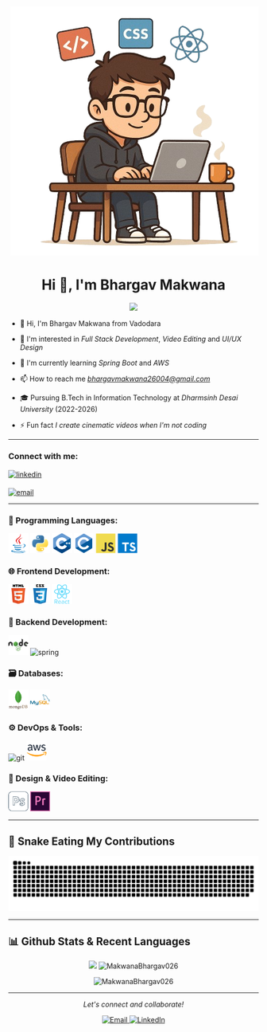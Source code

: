 <p align="right">  
	<img src="img.png.png" /> 
</p> 

<h1 align="center">Hi 👋, I'm Bhargav Makwana</h1> 

<p align="center"> 
   <a href="https://github.com/DenverCoder1/readme-typing-svg">
      <img src="https://readme-typing-svg.herokuapp.com?lines=Hi!;Welcome+to+my+GitHub!!;&size=30&color=4AF626&center=true&width=650&height=50">
   </a> 
</p> 

- 👋 Hi, I'm Bhargav Makwana from Vadodara

- 👀 I'm interested in *Full Stack Development*, *Video Editing* and *UI/UX Design*
  
- 🌱 I'm currently learning *Spring Boot* and *AWS*
 
- 📫 How to reach me *bhargavmakwana26004@gmail.com*

- 🎓 Pursuing B.Tech in Information Technology at *Dharmsinh Desai University* (2022-2026)

- ⚡ Fun fact *I create cinematic videos when I'm not coding*

---

<h3 align="left">Connect with me:</h3>
<p align="left">
<a href="https://www.linkedin.com/in/makwana-bhargav/" target="blank">
  <img align="center" src="https://raw.githubusercontent.com/rahuldkjain/github-profile-readme-generator/master/src/images/icons/Social/linked-in-alt.svg" alt="linkedin" height="30" width="40" />
</a>
	<br>
	<br>
<a href="mailto:bhargavmakwana26004@gmail.com" target="blank">
  <img align="center" src="https://img.icons8.com/color/48/000000/gmail-new.png" alt="email" height="30" width="40" />
</a>
</p> 

---

<h3 align="left">🧠 Programming Languages:</h3>
<p align="left">
  <img src="https://raw.githubusercontent.com/devicons/devicon/master/icons/java/java-original.svg" alt="java" width="40" height="40"/>
  <img src="https://raw.githubusercontent.com/devicons/devicon/master/icons/python/python-original.svg" alt="python" width="40" height="40"/>
  <img src="https://raw.githubusercontent.com/devicons/devicon/master/icons/cplusplus/cplusplus-original.svg" alt="cplusplus" width="40" height="40"/>
  <img src="https://raw.githubusercontent.com/devicons/devicon/master/icons/c/c-original.svg" alt="c" width="40" height="40"/>
  <img src="https://raw.githubusercontent.com/devicons/devicon/master/icons/javascript/javascript-original.svg" alt="javascript" width="40" height="40"/>
  <img src="https://raw.githubusercontent.com/devicons/devicon/master/icons/typescript/typescript-original.svg" alt="typescript" width="40" height="40"/>
</p>

<h3 align="left">🌐 Frontend Development:</h3>
<p align="left">
  <img src="https://raw.githubusercontent.com/devicons/devicon/master/icons/html5/html5-original-wordmark.svg" alt="html5" width="40" height="40"/>
  <img src="https://raw.githubusercontent.com/devicons/devicon/master/icons/css3/css3-original-wordmark.svg" alt="css3" width="40" height="40"/>
  <img src="https://raw.githubusercontent.com/devicons/devicon/master/icons/react/react-original-wordmark.svg" alt="react" width="40" height="40"/>
</p>

<h3 align="left">🔧 Backend Development:</h3>
<p align="left">
  <img src="https://raw.githubusercontent.com/devicons/devicon/master/icons/nodejs/nodejs-original-wordmark.svg" alt="nodejs" width="40" height="40"/>
  <img src="https://www.vectorlogo.zone/logos/springio/springio-icon.svg" alt="spring" width="40" height="40"/>
</p>

<h3 align="left">🗃️ Databases:</h3>
<p align="left">
  <img src="https://raw.githubusercontent.com/devicons/devicon/master/icons/mongodb/mongodb-original-wordmark.svg" alt="mongodb" width="40" height="40"/>
  <img src="https://raw.githubusercontent.com/devicons/devicon/master/icons/mysql/mysql-original-wordmark.svg" alt="mysql" width="40" height="40"/>
</p>

<h3 align="left">⚙️ DevOps & Tools:</h3>
<p align="left">
  <img src="https://www.vectorlogo.zone/logos/git-scm/git-scm-icon.svg" alt="git" width="40" height="40"/>
  <img src="https://raw.githubusercontent.com/devicons/devicon/master/icons/amazonwebservices/amazonwebservices-original-wordmark.svg" alt="aws" width="40" height="40"/>
</p>

<h3 align="left">🎨 Design & Video Editing:</h3>
<p align="left">
  <img src="https://raw.githubusercontent.com/devicons/devicon/master/icons/photoshop/photoshop-line.svg" alt="photoshop" width="40" height="40"/>
  <img src="https://raw.githubusercontent.com/devicons/devicon/master/icons/premierepro/premierepro-original.svg" alt="premiere" width="40" height="40"/>
</p>

---

## 🐍 Snake Eating My Contributions

<img alt="github contribution grid snake animation" src="https://raw.githubusercontent.com/Platane/snk/output/github-contribution-grid-snake-dark.svg">

---

## 📊 Github Stats & Recent Languages

<p align="center">
  <img src="https://github-readme-stats.vercel.app/api?username=MakwanaBhargav026&show_icons=true&theme=radical" />
  <img src="https://github-readme-stats.vercel.app/api/top-langs/?username=MakwanaBhargav026&layout=compact&theme=radical" alt="MakwanaBhargav026" />
</p>

<p align="center">
  <img src="https://github-readme-streak-stats.herokuapp.com/?user=MakwanaBhargav026&theme=radical" alt="MakwanaBhargav026" />
</p>

---

<p align="center">
  <i>Let's connect and collaborate!</i>
</p>

<p align="center">
  <a href="mailto:bhargavmakwana26004@gmail.com">
    <img src="https://img.shields.io/badge/Email-D14836?style=for-the-badge&logo=gmail&logoColor=white" alt="Email" />
  </a>
  <a href="https://www.linkedin.com/in/makwana-bhargav/">
    <img src="https://img.shields.io/badge/LinkedIn-0077B5?style=for-the-badge&logo=linkedin&logoColor=white" alt="LinkedIn" />
  </a>
</p>
